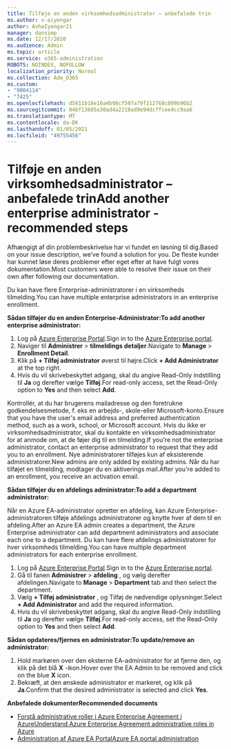 ```yaml
---
title: Tilføje en anden virksomhedsadministrator – anbefalede trin
ms.author: v-aiyengar
author: AshaIyengar21
manager: dansimp
ms.date: 12/17/2020
ms.audience: Admin
ms.topic: article
ms.service: o365-administration
ROBOTS: NOINDEX, NOFOLLOW
localization_priority: Normal
ms.collection: Adm_O365
ms.custom:
- "9004114"
- "7425"
ms.openlocfilehash: d5811b18e16a4b98cf507a79f212768c009b96b2
ms.sourcegitcommit: 04bf13605a30ad4a2218ad9e94dcffcee4cc9aa6
ms.translationtype: MT
ms.contentlocale: da-DK
ms.lasthandoff: 01/05/2021
ms.locfileid: "49755456"
---
```

# <a name="add-another-enterprise-administrator---recommended-steps"></a><span data-ttu-id="94071-102">Tilføje en anden virksomhedsadministrator – anbefalede trin</span><span class="sxs-lookup"><span data-stu-id="94071-102">Add another enterprise administrator - recommended steps</span></span>

<span data-ttu-id="94071-103">Afhængigt af din problembeskrivelse har vi fundet en løsning til dig.</span><span class="sxs-lookup"><span data-stu-id="94071-103">Based on your issue description, we’ve found a solution for you.</span></span> <span data-ttu-id="94071-104">De fleste kunder har kunnet løse deres problemer efter eget efter at have fulgt vores dokumentation.</span><span class="sxs-lookup"><span data-stu-id="94071-104">Most customers were able to resolve their issue on their own after following our documentation.</span></span>

<span data-ttu-id="94071-105">Du kan have flere Enterprise-administratorer i en virksomheds tilmelding.</span><span class="sxs-lookup"><span data-stu-id="94071-105">You can have multiple enterprise administrators in an enterprise enrollment.</span></span>

<span data-ttu-id="94071-106">**Sådan tilføjer du en anden Enterprise-Administrator:**</span><span class="sxs-lookup"><span data-stu-id="94071-106">**To add another enterprise administrator:**</span></span>

1. <span data-ttu-id="94071-107">Log på [Azure Enterprise Portal](https://ea.azure.com/).</span><span class="sxs-lookup"><span data-stu-id="94071-107">Sign in to the [Azure Enterprise portal](https://ea.azure.com/).</span></span>
1. <span data-ttu-id="94071-108">Naviger til **Administrer**  >  **tilmeldings detaljer**.</span><span class="sxs-lookup"><span data-stu-id="94071-108">Navigate to **Manage** > **Enrollment Detail**.</span></span>
1. <span data-ttu-id="94071-109">Klik på **+ Tilføj administrator** øverst til højre.</span><span class="sxs-lookup"><span data-stu-id="94071-109">Click **+ Add Administrator** at the top right.</span></span>
1. <span data-ttu-id="94071-110">Hvis du vil skrivebeskyttet adgang, skal du angive Read-Only indstilling til **Ja** og derefter vælge **Tilføj**.</span><span class="sxs-lookup"><span data-stu-id="94071-110">For read-only access, set the Read-Only option to **Yes** and then select **Add**.</span></span>

<span data-ttu-id="94071-111">Kontrollér, at du har brugerens mailadresse og den foretrukne godkendelsesmetode, f. eks en arbejds-, skole-eller Microsoft-konto.</span><span class="sxs-lookup"><span data-stu-id="94071-111">Ensure that you have the user's email address and preferred authentication method, such as a work, school, or Microsoft account.</span></span> <span data-ttu-id="94071-112">Hvis du ikke er virksomhedsadministrator, skal du kontakte en virksomhedsadministrator for at anmode om, at de føjer dig til en tilmelding.</span><span class="sxs-lookup"><span data-stu-id="94071-112">If you're not the enterprise administrator, contact an enterprise administrator to request that they add you to an enrollment.</span></span> <span data-ttu-id="94071-113">Nye administratorer tilføjes kun af eksisterende administratorer.</span><span class="sxs-lookup"><span data-stu-id="94071-113">New admins are only added by existing admins.</span></span> <span data-ttu-id="94071-114">Når du har tilføjet en tilmelding, modtager du en aktiverings mail.</span><span class="sxs-lookup"><span data-stu-id="94071-114">After you're added to an enrollment, you receive an activation email.</span></span>

<span data-ttu-id="94071-115">**Sådan tilføjer du en afdelings administrator:**</span><span class="sxs-lookup"><span data-stu-id="94071-115">**To add a department administrator:**</span></span>

<span data-ttu-id="94071-116">Når en Azure EA-administrator opretter en afdeling, kan Azure Enterprise-administratoren tilføje afdelings administratorer og knytte hver af dem til en afdeling.</span><span class="sxs-lookup"><span data-stu-id="94071-116">After an Azure EA admin creates a department, the Azure Enterprise administrator can add department administrators and associate each one to a department.</span></span> <span data-ttu-id="94071-117">Du kan have flere afdelings administratorer for hver virksomheds tilmelding.</span><span class="sxs-lookup"><span data-stu-id="94071-117">You can have multiple department administrators for each enterprise enrollment.</span></span>

1. <span data-ttu-id="94071-118">Log på [Azure Enterprise Portal](https://ea.azure.com/).</span><span class="sxs-lookup"><span data-stu-id="94071-118">Sign in to the [Azure Enterprise portal](https://ea.azure.com/).</span></span>
1. <span data-ttu-id="94071-119">Gå til fanen **Administrer**  >  **afdeling** , og vælg derefter afdelingen.</span><span class="sxs-lookup"><span data-stu-id="94071-119">Navigate to **Manage** > **Department** tab and then select the department.</span></span>
1. <span data-ttu-id="94071-120">Vælg **+ Tilføj administrator** , og Tilføj de nødvendige oplysninger.</span><span class="sxs-lookup"><span data-stu-id="94071-120">Select **+ Add Administrator** and add the required information.</span></span>
1. <span data-ttu-id="94071-121">Hvis du vil skrivebeskyttet adgang, skal du angive Read-Only indstilling til **Ja** og derefter vælge **Tilføj**.</span><span class="sxs-lookup"><span data-stu-id="94071-121">For read-only access, set the Read-Only option to **Yes** and then select **Add**.</span></span>

<span data-ttu-id="94071-122">**Sådan opdateres/fjernes en administrator:**</span><span class="sxs-lookup"><span data-stu-id="94071-122">**To update/remove an administrator:**</span></span>

1. <span data-ttu-id="94071-123">Hold markøren over den eksterne EA-administrator for at fjerne den, og klik på det blå **X** -ikon.</span><span class="sxs-lookup"><span data-stu-id="94071-123">Hover over the EA Admin to be removed and click on the blue **X** icon.</span></span>
1. <span data-ttu-id="94071-124">Bekræft, at den ønskede administrator er markeret, og klik på **Ja**.</span><span class="sxs-lookup"><span data-stu-id="94071-124">Confirm that the desired administrator is selected and click **Yes**.</span></span>

<span data-ttu-id="94071-125">**Anbefalede dokumenter**</span><span class="sxs-lookup"><span data-stu-id="94071-125">**Recommended documents**</span></span>

- [<span data-ttu-id="94071-126">Forstå administrative roller i Azure Enterprise Agreement i Azure</span><span class="sxs-lookup"><span data-stu-id="94071-126">Understand Azure Enterprise Agreement administrative roles in Azure</span></span>](https://docs.microsoft.com/azure/billing/billing-understand-ea-roles)
- [<span data-ttu-id="94071-127">Administration af Azure EA Portal</span><span class="sxs-lookup"><span data-stu-id="94071-127">Azure EA portal administration</span></span>](https://docs.microsoft.com/azure/billing/billing-ea-portal-administration)

